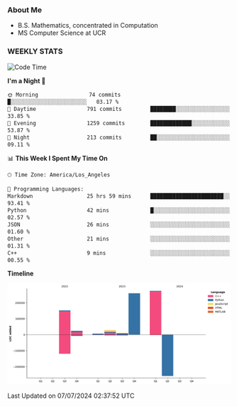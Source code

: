 ### About Me

- B.S. Mathematics, concentrated in Computation
- MS Computer Science at UCR


### WEEKLY STATS
<!--START_SECTION:waka-->
![Code Time](http://img.shields.io/badge/Code%20Time-247%20hrs%2034%20mins-blue)

**I'm a Night 🦉** 

```text
🌞 Morning                74 commits          █░░░░░░░░░░░░░░░░░░░░░░░░   03.17 % 
🌆 Daytime                791 commits         ████████░░░░░░░░░░░░░░░░░   33.85 % 
🌃 Evening                1259 commits        █████████████░░░░░░░░░░░░   53.87 % 
🌙 Night                  213 commits         ██░░░░░░░░░░░░░░░░░░░░░░░   09.11 % 
```


📊 **This Week I Spent My Time On** 

```text
🕑︎ Time Zone: America/Los_Angeles

💬 Programming Languages: 
Markdown                 25 hrs 59 mins      ███████████████████████░░   93.41 % 
Python                   42 mins             █░░░░░░░░░░░░░░░░░░░░░░░░   02.57 % 
JSON                     26 mins             ░░░░░░░░░░░░░░░░░░░░░░░░░   01.60 % 
Other                    21 mins             ░░░░░░░░░░░░░░░░░░░░░░░░░   01.31 % 
C++                      9 mins              ░░░░░░░░░░░░░░░░░░░░░░░░░   00.55 % 
```

**Timeline**

![Lines of Code chart](https://raw.githubusercontent.com/nickocruzm/nickocruzm/main/assets/bar_graph.png)


 Last Updated on 07/07/2024 02:37:52 UTC
<!--END_SECTION:waka-->
